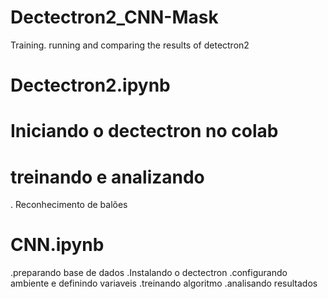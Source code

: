 # Dectectron2_CNN-Mask
 Training. running and comparing the results of detectron2

# Dectectron2.ipynb
 # Iniciando o dectectron no colab
 # treinando e analizando 
 . Reconhecimento de balões
 
# CNN.ipynb
  .preparando base de dados
  .Instalando o dectectron
  .configurando ambiente e definindo variaveis
  .treinando algoritmo
  .analisando resultados

